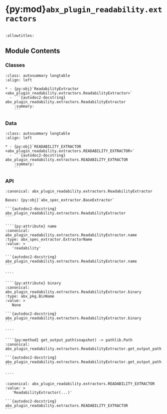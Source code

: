 # {py:mod}`abx_plugin_readability.extractors`

```{py:module} abx_plugin_readability.extractors
```

```{autodoc2-docstring} abx_plugin_readability.extractors
:allowtitles:
```

## Module Contents

### Classes

````{list-table}
:class: autosummary longtable
:align: left

* - {py:obj}`ReadabilityExtractor <abx_plugin_readability.extractors.ReadabilityExtractor>`
  - ```{autodoc2-docstring} abx_plugin_readability.extractors.ReadabilityExtractor
    :summary:
    ```
````

### Data

````{list-table}
:class: autosummary longtable
:align: left

* - {py:obj}`READABILITY_EXTRACTOR <abx_plugin_readability.extractors.READABILITY_EXTRACTOR>`
  - ```{autodoc2-docstring} abx_plugin_readability.extractors.READABILITY_EXTRACTOR
    :summary:
    ```
````

### API

`````{py:class} ReadabilityExtractor
:canonical: abx_plugin_readability.extractors.ReadabilityExtractor

Bases: {py:obj}`abx_spec_extractor.BaseExtractor`

```{autodoc2-docstring} abx_plugin_readability.extractors.ReadabilityExtractor
```

````{py:attribute} name
:canonical: abx_plugin_readability.extractors.ReadabilityExtractor.name
:type: abx_spec_extractor.ExtractorName
:value: >
   'readability'

```{autodoc2-docstring} abx_plugin_readability.extractors.ReadabilityExtractor.name
```

````

````{py:attribute} binary
:canonical: abx_plugin_readability.extractors.ReadabilityExtractor.binary
:type: abx_pkg.BinName
:value: >
   None

```{autodoc2-docstring} abx_plugin_readability.extractors.ReadabilityExtractor.binary
```

````

````{py:method} get_output_path(snapshot) -> pathlib.Path
:canonical: abx_plugin_readability.extractors.ReadabilityExtractor.get_output_path

```{autodoc2-docstring} abx_plugin_readability.extractors.ReadabilityExtractor.get_output_path
```

````

`````

````{py:data} READABILITY_EXTRACTOR
:canonical: abx_plugin_readability.extractors.READABILITY_EXTRACTOR
:value: >
   'ReadabilityExtractor(...)'

```{autodoc2-docstring} abx_plugin_readability.extractors.READABILITY_EXTRACTOR
```

````
